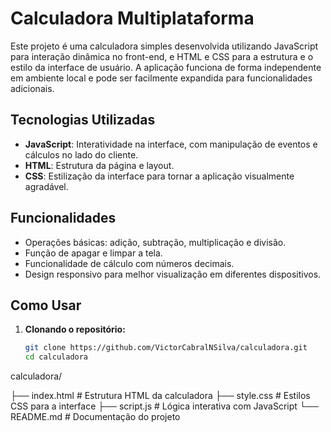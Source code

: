 # Calculadora Multiplataforma

Este projeto é uma calculadora simples desenvolvida utilizando JavaScript para interação dinâmica no front-end, e HTML e CSS para a estrutura e o estilo da interface de usuário. A aplicação funciona de forma independente em ambiente local e pode ser facilmente expandida para funcionalidades adicionais.

## Tecnologias Utilizadas

- **JavaScript**: Interatividade na interface, com manipulação de eventos e cálculos no lado do cliente.
- **HTML**: Estrutura da página e layout.
- **CSS**: Estilização da interface para tornar a aplicação visualmente agradável.

## Funcionalidades

- Operações básicas: adição, subtração, multiplicação e divisão.
- Função de apagar e limpar a tela.
- Funcionalidade de cálculo com números decimais.
- Design responsivo para melhor visualização em diferentes dispositivos.

## Como Usar

1. **Clonando o repositório:**

   ```bash
   git clone https://github.com/VictorCabralNSilva/calculadora.git
   cd calculadora


calculadora/

├── index.html            # Estrutura HTML da calculadora
├── style.css             # Estilos CSS para a interface
├── script.js             # Lógica interativa com JavaScript
└── README.md             # Documentação do projeto